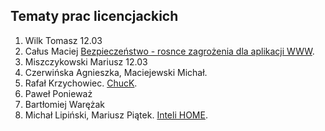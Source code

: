 ## Tematy prac licencjackich

1. Wilk Tomasz 12.03
1. Całus Maciej [Bezpieczeństwo - rosnce zagrożenia dla aplikacji WWW](https://github.com/mcalus/licencjat).
1. Miszczykowski Mariusz 12.03
1. Czerwińska Agnieszka, Maciejewski Michał.
1. Rafał Krzychowiec. [ChucK](/).
1. Paweł Ponieważ
1. Bartłomiej Warężak
1. Michał Lipiński, Mariusz Piątek. [Inteli HOME](https://github.com/mlipinski2/licencjat).
